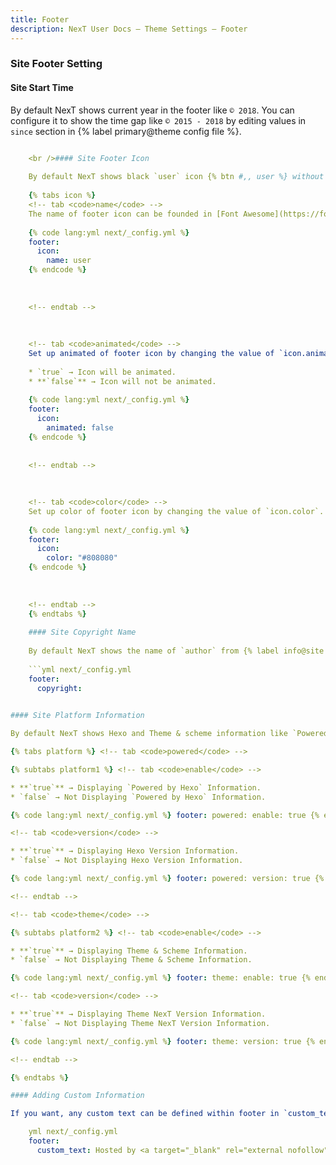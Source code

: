 ```yaml
---
title: Footer
description: NexT User Docs – Theme Settings – Footer
---
```

### Site Footer Setting

#### Site Start Time

By default NexT shows current year in the footer like `© 2018`. You can configure it to show the time gap like `© 2015 - 2018` by editing values in `since` section in {% label primary@theme config file %}.

```yml next/_config.yml footer: since: 2015

    <br />#### Site Footer Icon
    
    By default NexT shows black `user` icon {% btn #,, user %} without animation between year and copyright information in the footer. You can configure it by editing values in `icon` section in {% label primary@theme config file %}.
    
    {% tabs icon %}
    <!-- tab <code>name</code> -->
    The name of footer icon can be founded in [Font Awesome](https://fontawesome.com) site. `heart` is recommended.
    
    {% code lang:yml next/_config.yml %}
    footer:
      icon:
        name: user
    {% endcode %}
    
    
    
    <!-- endtab -->
    
    
    
    <!-- tab <code>animated</code> -->
    Set up animated of footer icon by changing the value of `icon.animated`:
    
    * `true` → Icon will be animated.
    * **`false`** → Icon will not be animated.
    
    {% code lang:yml next/_config.yml %}
    footer:
      icon:
        animated: false
    {% endcode %}
    
    
    <!-- endtab -->
    
    
    
    <!-- tab <code>color</code> -->
    Set up color of footer icon by changing the value of `icon.color`. Please use Hex Code, and red (#ff0000) is recommended for `heart` icon.
    
    {% code lang:yml next/_config.yml %}
    footer:
      icon:
        color: "#808080"
    {% endcode %}
    
    
    
    <!-- endtab -->
    {% endtabs %}
    
    #### Site Copyright Name
    
    By default NexT shows the name of `author` from {% label info@site config file %}. You can configure it by editing values in `copyright` section in {% label primary@theme config file %}.
    
    ```yml next/_config.yml
    footer:
      copyright:
    

#### Site Platform Information

By default NexT shows Hexo and Theme & scheme information like `Powered by Hexo v3.7.1 | Theme — NexT.Muse v6.3.0`. You can configure it by editing values in `powered` and `theme` section in {% label primary@theme config file %}.

{% tabs platform %} <!-- tab <code>powered</code> -->

{% subtabs platform1 %} <!-- tab <code>enable</code> -->

* **`true`** → Displaying `Powered by Hexo` Information.
* `false` → Not Displaying `Powered by Hexo` Information.

{% code lang:yml next/_config.yml %} footer: powered: enable: true {% endcode %} <!-- endtab -->

<!-- tab <code>version</code> -->

* **`true`** → Displaying Hexo Version Information.
* `false` → Not Displaying Hexo Version Information.

{% code lang:yml next/_config.yml %} footer: powered: version: true {% endcode %} <!-- endtab --> {% endsubtabs %} 

<!-- endtab -->

<!-- tab <code>theme</code> -->

{% subtabs platform2 %} <!-- tab <code>enable</code> -->

* **`true`** → Displaying Theme & Scheme Information.
* `false` → Not Displaying Theme & Scheme Information.

{% code lang:yml next/_config.yml %} footer: theme: enable: true {% endcode %} <!-- endtab -->

<!-- tab <code>version</code> -->

* **`true`** → Displaying Theme NexT Version Information.
* `false` → Not Displaying Theme NexT Version Information.

{% code lang:yml next/_config.yml %} footer: theme: version: true {% endcode %} <!-- endtab --> {% endsubtabs %} 

<!-- endtab -->

{% endtabs %}

#### Adding Custom Information

If you want, any custom text can be defined within footer in `custom_text` section in {% label primary@theme config file %} like:

    yml next/_config.yml
    footer:
      custom_text: Hosted by <a target="_blank" rel="external nofollow" href="https://pages.coding.me"><b>Coding Pages</b></a>